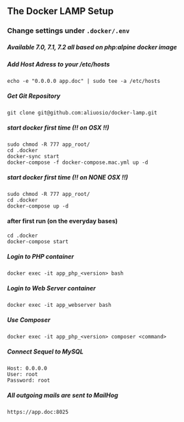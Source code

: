 ## The Docker LAMP Setup

### Change settings under ```.docker/.env``` ###
##### Available 7.0, 7.1, 7.2 all based on php:alpine docker image

##### Add Host Adress to your /etc/hosts
    echo -e "0.0.0.0 app.doc" | sudo tee -a /etc/hosts

##### Get Git Repository
    git clone git@github.com:aliuosio/docker-lamp.git

##### start docker first time (!! on OSX !!)
    sudo chmod -R 777 app_root/
    cd .docker
    docker-sync start
    docker-compose -f docker-compose.mac.yml up -d

##### start docker first time (!! on NONE OSX !!)
    sudo chmod -R 777 app_root/
    cd .docker
    docker-compose up -d
    
#### after first run (on the everyday bases)
    cd .docker
    docker-compose start
    
##### Login to PHP container
    docker exec -it app_php_<version> bash
    
##### Login to Web Server container
    docker exec -it app_webserver bash
    
##### Use Composer
    docker exec -it app_php_<version> composer <command>
    
##### Connect Sequel to MySQL
    Host: 0.0.0.0
    User: root
    Password: root
    
##### All outgoing mails are sent to MailHog
    https://app.doc:8025
